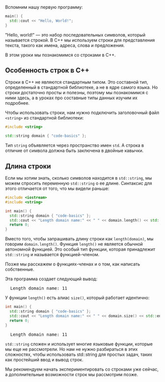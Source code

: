 Вспомним нашу первую программу:

```cpp
main() {
  std::cout << "Hello, World!";
}
```

"Hello, world!" — это набор последовательных символов, который называется строкой. В C++ мы используем строки для представления текста, такого как имена, адреса, слова и предложения.

В этом уроки мы познакомимся со строками в С++.

## Особенность строк в С++

Строки в С++ не являются стандартным типом. Это составной тип, определенный в стандартной библиотеке, а не в ядре самого языка. Но строки достаточно просты и полезны, поэтому мы познакомимся с ними здесь, а в уроках про составные типы данных изучим их подробнее.

Чтобы использовать строки, нам нужно подключить заголовочный файл `<string>` из стандартной библиотеки:

```cpp
#include <string>

std::string domain { "code-basics" };
```

Тип `string` объявляется через пространство имен `std`. А строка в отличие от символа должна быть заключена в двойные кавычки.

## Длина строки

Если мы хотим знать, сколько символов находится в `std::string`, мы можем спросить переменную `std::string` о ее длине. Синтаксис для этого отличается от того, что мы видели раньше:

```cpp
#include <iostream>
#include <string>

int main() {
  std::string domain { "code-basics" };
  std::cout << "Length domain name:" << " " << domain.length() << std::endl;
  return 0;
}
```

Вместо того, чтобы запрашивать длину строки как `length(domain)`, мы говорим `domain.length()`. Функция `length()` не является обычной автономной функцией. Это особый тип функции, которая принадлежит `std::string` и называется функцией-членом.

Позже мы расскажем о функциях-членах и о том, как написать собственные.

Эта программа создает следующий вывод:

<pre class='hexlet-basics-output'>
  Length domain name: 11
</pre>


У функции `length()` есть алиас `size()`, который работает идентично:

```cpp
int main() {
  std::string domain { "code-basics" };
  std::cout << "Length domain name:" << " " << domain.size() << std::endl;
  return 0;
}
```

<pre class='hexlet-basics-output'>
  Length domain name: 11
</pre>

`std::string` сложен и использует многие языковые функции, которые мы еще не рассмотрели. Но нам не нужно разбираться в этих сложностях, чтобы использовать std::string для простых задач, таких как простейший ввод и вывод строк.

Мы рекомендуем начать экспериментировать со строками уже сейчас, а дополнительные возможности строк мы рассмотрим позже.
